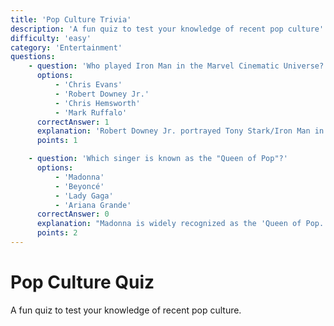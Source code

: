 ```yaml
---
title: 'Pop Culture Trivia'
description: 'A fun quiz to test your knowledge of recent pop culture'
difficulty: 'easy'
category: 'Entertainment'
questions:
    - question: 'Who played Iron Man in the Marvel Cinematic Universe?'
      options:
          - 'Chris Evans'
          - 'Robert Downey Jr.'
          - 'Chris Hemsworth'
          - 'Mark Ruffalo'
      correctAnswer: 1
      explanation: 'Robert Downey Jr. portrayed Tony Stark/Iron Man in the MCU.'
      points: 1

    - question: 'Which singer is known as the "Queen of Pop"?'
      options:
          - 'Madonna'
          - 'Beyoncé'
          - 'Lady Gaga'
          - 'Ariana Grande'
      correctAnswer: 0
      explanation: "Madonna is widely recognized as the 'Queen of Pop.'"
      points: 2
---
```


# Pop Culture Quiz

A fun quiz to test your knowledge of recent pop culture.
